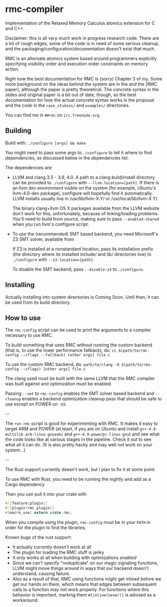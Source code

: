 rmc-compiler
=========

Implementation of the Relaxed Memory Calculus atomics extension for C
and C++.

Disclaimer: this is all very much work in progress research
code. There are a lot of rough edges, some of the code is in need of
some serious cleanup, and the packaging/configuration/documentation
doesn't exist that much.

RMC is an alternate atomics system based around programmers explicitly
specifying visibility order and execution order constraints on memory
action.

Right now the best documentation for RMC is (sorry) Chapter 3 of my. Some more
background on the ideas behind the system are in the  and the [RMC paper], although the paper
is pretty theoretical. The concrete syntax in the slides and original
paper is a bit out of date, though, so the best documentation for how
the actual concrete syntax works is the proposal and the code in the
`case_studies/` and `examples/` directories.

You can find me in `##rmc` on `irc.freenode.org`.

Building
-----------

Build with: `./configure [args] && make`

You might need to pass some args to `./configure` to tell it where to
find dependencies, as discussed below in the dependencies list.

The dependencies are:
 * LLVM and clang 3.5 - 3.9, 4.0.
   A path to a clang build/install directory can be provided to
   `./configure` with `--llvm-location=[path]`. If there is an llvm
   dev environment visible on the system (for example, Ubuntu's
   llvm-4.0-dev package), configure will hopefully find it
   automatically.  LLVM installs usually live in /usr/lib/llvm-X.Y/ or
   /usr/local/lib/llvm-X.Y/.

   The binary clang+llvm OS X packages available from the LLVM website
   don't work for this, unfortunately, because of linking/loading
   problems. You'll need to build from source, making sure to pass
   `--enabled-shared` when you run llvm's configure script.

 * To use the (recommended) SMT based backend, you need Microsoft's
   Z3 SMT solver, available from 

   If Z3 is installed at a nonstandard location, pass its installation
   prefix (the directory where its installed include/ and lib/ directories
   live) to `./configure` with `--z3-location=[path]`.

   To disable the SMT backend, pass `--disable-z3` to `./configure.`


Installing
-----------
Actually installing into system directories is Coming Soon.
Until then, it can be used from its build directory.


How to use
-----------

The `rmc-config` script can be used to print the arguments to a compiler
necessary to use RMC.

To build something that uses RMC without running the custom backend
(that is, to use the lower performance fallback), do:
  `cc $(path/to/rmc-config --cflags --fallback) [other args] file.c`

To use the custom RMC backend, do:
  `path/to/clang -O $(path/to/rmc-config --cflags) [other args] file.c`

The clang used must be built with the same LLVM that the RMC compiler
was built against and optimization must be enabled.

Passing `--smt` to `rmc-config` enables the SMT solver based backend and
`--cleanup` enables a backend optimization cleanup pass that should be
safe to use except on POWER on `-O3`.

--

The `run-rmc` script is good for experimenting with RMC. It makes it
easy to target ARM and POWER (at least, if you are on Ubuntu and
install `g++-4.9-multilib-arm-linux-gnueabi` and
`g++-4.9-powerpc-linux-gnu`) and see what the code looks like at various
stages in the pipeline. Check it out to see what all it can do.
(It is also pretty hacky and may well not work on your system...)

--

The Rust support currently doesn't work, but I plan to fix it at some
point.

To use RMC with Rust, you need to be running the nightly and add as
a Cargo dependency

Then you can pull it into your crate with

```rust
#![feature(plugin)]
#![plugin(rmc_plugin)]
#[macro_use] extern crate rmc;
```

When you compile using the plugin, `rmc-config` must be in your `PATH`
in order for the plugin to find the libraries.

Known bugs of the rust support:
 * It actually currently doesn't work at all
 * The plugin for loading the RMC stuff is janky
 * It only works at all when building with optimizations *enabled*
 * Since we can't specify "noduplicate" on our magic signaling
   functions, LLVM might move things around in ways that our backend
   doesn't understand, causing failure.
 * Also as a result of that, RMC using functions might get inlined
   before we get our hands on them, which means that edges between
   subsequent calls to a function may not work properly.
   For functions where this behavior is important,
   marking them `#[inline(never)]` is advised as a workaround.
